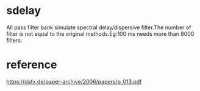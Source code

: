 # sdelay
All pass filter bank simulate spectral delay/dispersive filter.The number of filter is not equal to the original methods.Eg:100 ms needs more than 8000 filters.

# reference
https://dafx.de/paper-archive/2006/papers/p_013.pdf
